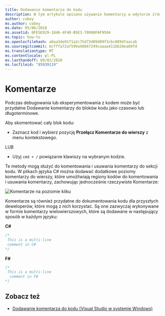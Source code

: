 ```yaml
---
title: Dodawanie komentarza do kodu
description: W tym artykule opisano używanie komentarzy w edytorze źródła Visual Studio dla komputerów Mac
author: cobey
ms.author: cobey
ms.date: 05/06/2018
ms.assetid: 0FE5E929-1846-4F48-B5E3-70990FAF9504
ms.topic: how-to
ms.openlocfilehash: a0aa3de91f1a2c75d73409d89f3cbc8894faacab
ms.sourcegitcommit: 6cfffa72af599a9d667249caaaa411bb28ea69fd
ms.translationtype: MT
ms.contentlocale: pl-PL
ms.lasthandoff: 09/02/2020
ms.locfileid: "85939119"
---
```

# <a name="comments"></a>Komentarze

Podczas debugowania lub eksperymentowania z kodem może być przydatne Dodawanie komentarzy do bloków kodu jako czasowo lub długoterminowe.

Aby skomentować cały blok kodu:

* Zaznacz kod i wybierz pozycję **Przełącz Komentarze do wierszy** z menu kontekstowego.

LUB

* Użyj `cmd + /` powiązanie klawiszy na wybranym kodzie.

Te metody mogą służyć do komentowania i usuwania komentarzy do sekcji kodu. W plikach języka C# można dodawać dodatkowe poziomy komentarzy do wierszy, które umożliwiają regiony kodów do komentowania i usuwania komentarzy, zachowując jednocześnie rzeczywiste Komentarze:

![Komentarze na poziomie kilku](media/source-editor-image8.png)

Komentarze są również przydatne do dokumentowania kodu dla przyszłych deweloperów, które mogą z nich korzystać. Są one zazwyczaj wykonywane w formie komentarzy wielowierszowych, które są dodawane w następujący sposób w każdym języku:

**C#**

```csharp
/*
 This is a multi-line
 comment in C#
*/
```

**F#**

```fsharp
(*
 This is a multi-line
  comment in F#
*)
```

## <a name="see-also"></a>Zobacz też

- [Dodawanie komentarza do kodu (Visual Studio w systemie Windows)](/visualstudio/ide/quickstart-editor#comment-out-code)